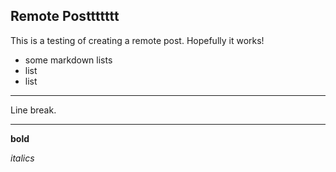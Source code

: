 <!--
.. title: Testing
.. slug: test
.. date: 2022-03-03 23:06:09 UTC-06:00
.. tags: 
.. category: 
.. link: 
.. description: 
.. type: text
-->

## Remote Posttttttt
This is a testing of creating a remote post. Hopefully it works!

- some markdown lists
- list
- list

---

Line break.

---

**bold**

*italics*
